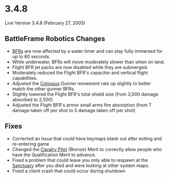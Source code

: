 # 3.4.8

Live Version 3.4.8 (February 27, 2005)

## BattleFrame Robotics Changes

- [BFRs](../vehicles/BattleFrame_Robotics.md) are now affected by a water timer
  and can stay fully immersed for up to 60 seconds.
- While underwater, BFRs will move moderately slower than when on land.
- Flight BFR jet packs are now disabled while they are submerged.
- Moderately reduced the Flight BFR's capacitor and vertical flight
  capabilities.
- Adjusted the [Colossus](../vehicles/Colossus.md) Gunner movement rate up
  slightly to better match the other gunner BFRs.
- Slightly lowered the Flight BFR's total shield size (from 3,000 damage
  absorbed to 2,500)
- Adjusted the Flight BFR's armor small arms fire absorption (from 7 damage
  taken off per shot to 5 damage taken off per shot)

## Fixes

- Corrected an issue that could have keymaps blank out after exiting and
  re-entering game
- Changed the [Cavalry Pilot](../merits/Cavalry_Pilot.md) (Bronze) Merit to
  correctly allow people who have the Qualification Merit to advance.
- Fixed a problem that could leave you only able to respawn at the
  [Sanctuary](../locations/Sanctuary.md) after you died and were looking at
  other system maps.
- Fixed a client crash that could occur during shutdown
